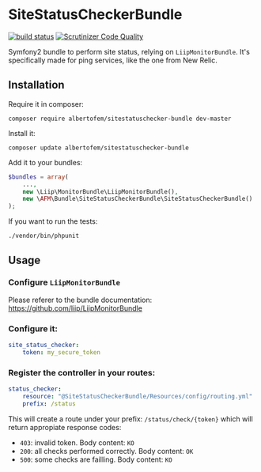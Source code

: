 SiteStatusCheckerBundle
=======================

[![build status](https://secure.travis-ci.org/albertofem/SiteStatusCheckerBundle.png)](http://travis-ci.org/albertofem/SiteStatusCheckerBundle) [![Scrutinizer Code Quality](https://scrutinizer-ci.com/g/albertofem/SiteStatusCheckerBundle/badges/quality-score.png?s=2cb86542946e37524ebb9a3f16674951ce59011d)](https://scrutinizer-ci.com/g/albertofem/SiteStatusCheckerBundle/)

Symfony2 bundle to perform site status, relying on `LiipMonitorBundle`. It's specifically made for ping services, like the one from New Relic.

Installation
------------

Require it in composer:

    composer require albertofem/sitestatuschecker-bundle dev-master

Install it:

    composer update albertofem/sitestatuschecker-bundle

Add it to your bundles:

```php
$bundles = array(
    ...,
    new \Liip\MonitorBundle\LiipMonitorBundle(),
    new \AFM\Bundle\SiteStatusCheckerBundle\SiteStatusCheckerBundle()
);
```

If you want to run the tests:

    ./vendor/bin/phpunit

Usage
-----

### Configure `LiipMonitorBundle`

Please referer to the bundle documentation: https://github.com/liip/LiipMonitorBundle

### Configure it:

```yaml
site_status_checker:
    token: my_secure_token
```

### Register the controller in your routes:

```yaml
status_checker:
    resource: "@SiteStatusCheckerBundle/Resources/config/routing.yml"
    prefix: /status
```

This will create a route under your prefix: `/status/check/{token}` which will return appropiate response codes:

* `403`: invalid token. Body content: `KO`
* `200`: all checks performed correctly. Body content: `OK`
* `500`: some checks are failling. Body content: `KO`